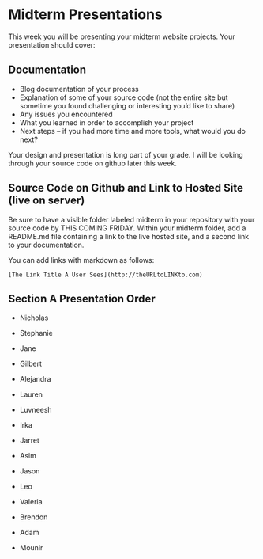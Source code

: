 # Midterm Presentations

This week you will be presenting your midterm website projects. Your presentation should cover:

## Documentation

* Blog documentation of your process
* Explanation of some of your source code (not the entire site but sometime you found challenging or interesting you’d like to share)
* Any issues you encountered
* What you learned in order to accomplish your project
* Next steps –  if you had more time and more tools, what would you do next?

Your design and presentation is long part of your grade. I will be looking through your source code on github later this week. 

## Source Code on Github and Link to Hosted Site (live on server)

Be sure to have a visible folder labeled midterm in your repository with your source code by THIS COMING FRIDAY. Within your midterm folder, add a  README.md file containing a link to the live hosted site, and a second link to your documentation.

You can add links with markdown as follows:

```
[The Link Title A User Sees](http://theURLtoLINKto.com)
```
## Section A Presentation Order

- Nicholas
- Stephanie
- Jane
- Gilbert

- Alejandra
- Lauren
- Luvneesh
- Irka

- Jarret
- Asim
- Jason
- Leo

- Valeria
- Brendon
- Adam
- Mounir

